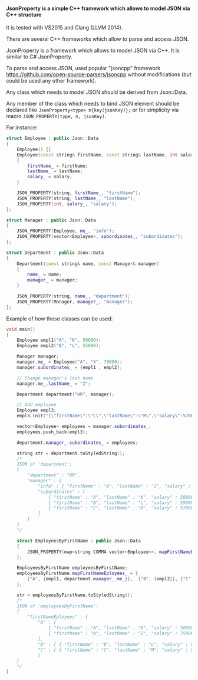 #### JsonProperty is a simple C++ framework which allows to model JSON via C++ structure

It is tested with VS2015 and Clang (LLVM 2014).

There are several C++ frameworks which allow to parse and access JSON.   

JsonProperty is a framework which allows to model JSON via C++. It is similar to C# JsonProperty.

To parse and access JSON, used popular "jsoncpp" framework https://github.com/open-source-parsers/jsoncpp without modifications (but could be used any other framework).

Any class which needs to model JSON should be derived from Json::Data.

Any member of the class which needs to bind JSON element should be declared like ```JsonProperty<type> m{key(jsonKey)};``` or for simplicity via macro ```JSON_PROPERTY(type, m, jsonKey)```. 

For instance:
```C++
struct Employee : public Json::Data
{
    Employee() {}
    Employee(const string& firstName, const string& lastName, int salary)
    {
        firstName_ = firstName;
        lastName_ = lastName;
        salary_ = salary;
    }

    JSON_PROPERTY(string, firstName_, "firstName");
    JSON_PROPERTY(string, lastName_, "lastName");
    JSON_PROPERTY(int, salary_, "salary");
};

struct Manager : public Json::Data
{
    JSON_PROPERTY(Employee, me_, "info");
    JSON_PROPERTY(vector<Employee>, subordinates_, "subordinates");
};

struct Department : public Json::Data
{
    Department(const string& name, const Manager& manager)
    {
        name_ = name;
        manager_ = manager;
    }

    JSON_PROPERTY(string, name_, "department");
    JSON_PROPERTY(Manager, manager_, "manager");
};
```

Example of how these classes can be used:
```C++
void main()
{
    Employee empl1("A", "K", 50000);
    Employee empl2("B", "L", 55000);

    Manager manager;
    manager.me_ = Employee("A", "X", 70000);
    manager.subordinates_ = {empl1 , empl2};

    // Change manager's last name
    manager.me_.lastName_ = "Z";

    Department department("HR", manager);

    // Add employee
    Employee empl3;
    empl3.init("{\"firstName\":\"C\",\"lastName\":\"M\",\"salary\":57000}");

    vector<Employee> employees = manager.subordinates_;
    employees.push_back(empl3);

    department.manager_.subordinates_ = employees;

    string str = department.toStyledString();
    /*
    JSON of 'department':
    {
        "department" : "HR",
        "manager" : {
            "info" : { "firstName" : "A", "lastName" : "Z", "salary" : 75000 },
            "subordinates" : [
                { "firstName" : "A", "lastName" : "K", "salary" : 50000 },
                { "firstName" : "B", "lastName" : "L", "salary" : 55000 },
                { "firstName" : "C", "lastName" : "M", "salary" : 57000 }
            ]
        }
    }    
    */

    struct EmployeesByFirstName : public Json::Data
    {
        JSON_PROPERTY(map<string COMMA vector<Employee>>, mapFirstNameEployees_, "firstNameEployees");
    };

    EmployeesByFirstName employeesByFirstName;
    employeesByFirstName.mapFirstNameEployees_ = { 
        {"A", {empl1, department.manager_.me_}},  {"B", {empl2}}, {"C", {empl3}} 
    };

    str = employeesByFirstName.toStyledString();
    /*
    JSON of 'employeesByFirstName':
    { 
        "firstNameEployees" : {
            "A" : [
                { "firstName" : "A", "lastName" : "K", "salary" : 50000 },
                { "firstName" : "A", "lastName" : "Z", "salary" : 75000 }
            ],
            "B" : [ { "firstName" : "B", "lastName" : "L", "salary" : 55000 } ],
            "C" : [ { "firstName" : "C", "lastName" : "M", "salary" : 57000 } ]
            }
    }
    */
} 
```
